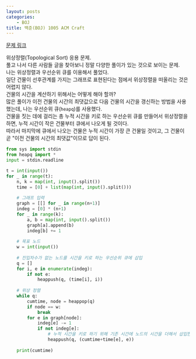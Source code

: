 ```yaml
---
layout: posts
categories:
    - BOJ
title: 백준(BOJ) 1005 ACM Craft
---
```


[문제 링크](https://www.acmicpc.net/problem/1005)

위상정렬(Topological Sort) 응용 문제.  
풀고 나서 다른 사람들 글을 찾아보니 정말 다양한 풀이가 있는 것으로 보이는 문제.  
나는 위상정렬과 우선순위 큐를 이용해서 풀었다.  
일단 건물이 선후관계를 가지는 그래프로 표현된다는 점에서 위상정렬을 떠올리는 것은 어렵지 않다.  
건물의 시간을 계산하기 위해서는 어떻게 해야 할까?  
많은 풀이가 이전 건물의 시간의 최댓값으로 다음 건물의 시간을 갱신하는 방법을 사용했는데, 나는 우선순위 큐(`heapq`)를 사용했다.  
건물을 짓는 데에 걸리는 총 누적 시간을 키로 하는 우선순위 큐를 만들어서 위상정렬을 하면, 
누적 시간이 작은 건물부터 큐에서 나오게 될 것이다.  
따라서 마지막에 큐에서 나오는 건물은 누적 시간이 가장 큰 건물일 것이고, 그 건물이 곧 "이전 건물의 시간의 최댓값"이므로 답이 된다.

```python
from sys import stdin
from heapq import *
input = stdin.readline

t = int(input())
for _ in range(t):
    n, k = map(int, input().split())
    time = [0] + list(map(int, input().split()))
    
    # 그래프 입력
    graph = [[] for _ in range(n+1)]
    indeg = [0] * (n+1)
    for _ in range(k):
        a, b = map(int, input().split())
        graph[a].append(b)
        indeg[b] += 1
    
    # 목표 노드
    w = int(input())
    
    # 진입차수가 없는 노드를 시간을 키로 하는 우선순위 큐에 삽입
    q = []
    for i, e in enumerate(indeg):
        if not e:
            heappush(q, (time[i], i))
    
    # 위상 정렬
    while q:
        cumtime, node = heappop(q)
        if node == w:
            break
        for e in graph[node]:
            indeg[e] -= 1
            if not indeg[e]:
                # 누적 시간을 키로 하기 위해 기존 시간에 노드의 시간을 더해서 삽입한다
                heappush(q, (cumtime+time[e], e))
    
    print(cumtime)
```

